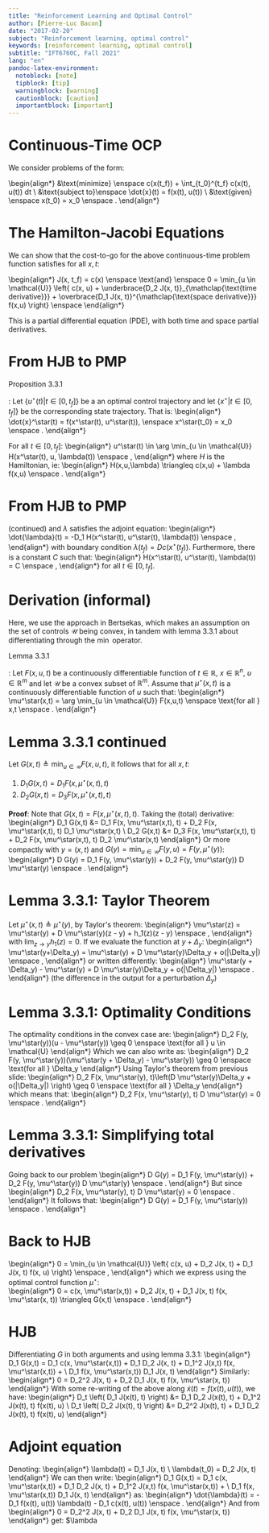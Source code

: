 ```yaml
---
title: "Reinforcement Learning and Optimal Control"
author: [Pierre-Luc Bacon]
date: "2017-02-20"
subject: "Reinforcement learning, optimal control"
keywords: [reinforcement learning, optimal control]
subtitle: "IFT6760C, Fall 2021"
lang: "en"
pandoc-latex-environment:
  noteblock: [note]
  tipblock: [tip]
  warningblock: [warning]
  cautionblock: [caution]
  importantblock: [important]
---
```



# Continuous-Time OCP 

We consider problems of the form: 

\begin{align*}
&\text{minimize} \enspace c(x(t_f)) + \int_{t_0}^{t_f} c(x(t), u(t)) dt \\
&\text{subject to}\enspace \dot{x}(t) = f(x(t), u(t)) \\
&\text{given} \enspace x(t_0) = x_0 \enspace .
\end{align*}

# The Hamilton-Jacobi Equations

We can show that the cost-to-go for the above continuous-time problem function satisfies for all $x, t$: 

\begin{align*}
J(x, t_f) = c(x) \enspace \text{and} \enspace 
0 = \min_{u \in \mathcal{U}}  \left\{ c(x, u) + \underbrace{D_2 J(x, t)}_{\mathclap{\text{time derivative}}} + \overbrace{D_1 J(x, t)}^{\mathclap{\text{space derivative}}} f(x,u) \right\} \enspace 
\end{align*}

This is a partial differential equation (PDE), with both time and space partial derivatives. 

# From HJB to PMP 

Proposition 3.3.1

:    Let $\{u^\star(t) | t \in [0, t_f]\}$ be a an optimal control trajectory and let $\{x^\star | t \in [0,t_f]\}$ be the corresponding state trajectory. That is: 
\begin{align*}
\dot{x}^\star(t) = f(x^\star(t), u^\star(t)), \enspace x^\star(t_0) = x_0 \enspace .
\end{align*}

For all $t \in [0, t_f]$: 
\begin{align*}
u^\star(t) \in \arg \min_{u \in \mathcal{U}} H(x^\star(t), u, \lambda(t)) \enspace , 
\end{align*}
where $H$ is the Hamiltonian, ie: 
\begin{align*}
H(x,u,\lambda) \triangleq c(x,u) + \lambda f(x,u) \enspace .
\end{align*}

# From HJB to PMP 

(continued) and $\lambda$ satisfies the adjoint equation: 
\begin{align*}
\dot{\lambda}(t) = -D_1 H(x^\star(t), u^\star(t), \lambda(t)) \enspace , 
\end{align*}
with boundary condition $\lambda(t_f) = D c(x^\star(t_f))$. 
Furthermore, there is a constant $C$ such that: 
\begin{align*}
H(x^\star(t), u^\star(t), \lambda(t)) = C \enspace ,
\end{align*}
for all $t \in [0, t_f]$. 

# Derivation (informal)

Here, we use the approach in Bertsekas, which makes an assumption on the set of controls $\mathcal{U}$ being convex, in tandem with lemma 3.3.1 about differentiating through the $\min$ operator. 

Lemma 3.3.1 

:    Let $F(x,u,t)$ be a continuously differentiable function of $t \in \mathbb{R}$, $x \in \mathbb{R}^n$, $u \in \mathbb{R}^m$ and let $\mathcal{U}$ be a convex subset of $\mathbb{R}^m$. Assume that $\mu^\star(x,t)$ is a continuously differentiable function of $u$ such that: 
\begin{align*}
\mu^\star(x,t) = \arg \min_{u \in \mathcal{U}} F(x,u,t) \enspace \text{for all } x,t  \enspace .
\end{align*}


# Lemma 3.3.1 continued

Let $G(x,t) \triangleq \min_{u \in \mathcal{U}} F(x,u,t)$, it follows that for all $x, t$: 

1. $D_1 G(x,t) = D_1 F(x, \mu^\star(x,t), t)$
2. $D_2 G(x,t) = D_3 F(x,\mu^\star(x,t), t)$

**Proof**: Note that $G(x,t) = F(x, \mu^\star(x,t), t)$. Taking the (total) derivative: 
\begin{align*}
  D_1 G(x,t) &= D_1 F(x, \mu^\star(x,t), t) + D_2 F(x, \mu^\star(x,t), t) D_1 \mu^\star(x,t) \\
  D_2 G(x,t) &= D_3 F(x, \mu^\star(x,t), t) + D_2 F(x, \mu^\star(x,t), t) D_2 \mu^\star(x,t)
\end{align*}
Or more compactly with $y = (x,t)$ and $G(y) = \min_{u\in\mathcal{U}} F(y, u) = F(y, \mu^\star(y))$:
\begin{align*}
D G(y) = D_1 F(y, \mu^\star(y)) + D_2 F(y, \mu^\star(y)) D \mu^\star(y) \enspace .
\end{align*}


# Lemma 3.3.1: Taylor Theorem

Let $\mu^\star(x,t) \triangleq \mu^\star(y)$, by Taylor's theorem: 
\begin{align*}
\mu^\star(z) = \mu^\star(y) + D \mu^\star(y)(z - y) + h_1(z)(z - y) \enspace ,
\end{align*}
with $\lim_{z \to y} h_1(z) = 0$. If we evaluate the function at $y + \Delta_y$: 
\begin{align*}
\mu^\star(y+\Delta_y) = \mu^\star(y) + D \mu^\star(y)\Delta_y + o(\|\Delta_y\|) \enspace ,
\end{align*}
or written differently:
\begin{align*}
\mu^\star(y + \Delta_y) - \mu^\star(y) =  D \mu^\star(y)\Delta_y + o(\|\Delta_y\|) \enspace .
\end{align*}
(the difference in the output for a perturbation $\Delta_y$)


# Lemma 3.3.1: Optimality Conditions

The optimality conditions in the convex case are:
\begin{align*}
D_2 F(y, \mu^\star(y))(u - \mu^\star(y)) \geq 0 \enspace \text{for all } u \in \mathcal{U}
\end{align*}
Which we can also write as: 
\begin{align*}
D_2 F(y, \mu^\star(y))(\mu^\star(y + \Delta_y) - \mu^\star(y)) \geq 0  \enspace \text{for all } \Delta_y
\end{align*}
Using Taylor's theorem from previous slide: 
\begin{align*}
D_2 F(x, \mu^\star(y), t)\left(D \mu^\star(y)\Delta_y + o(\|\Delta_y\|) \right) \geq 0  \enspace \text{for all } \Delta_y
\end{align*}
which means that:
\begin{align*}
D_2 F(x, \mu^\star(y), t) D \mu^\star(y)  = 0 \enspace .
\end{align*}

# Lemma 3.3.1: Simplifying total derivatives 

Going back to our problem 
\begin{align*}
D G(y) = D_1 F(y, \mu^\star(y)) + D_2 F(y, \mu^\star(y)) D \mu^\star(y) \enspace .
\end{align*}
But since \begin{align*}
D_2 F(x, \mu^\star(y), t) D \mu^\star(y)  = 0 \enspace .
\end{align*}
It follows that: 
\begin{align*}
D G(y) = D_1 F(y, \mu^\star(y)) \enspace .
\end{align*}


# Back to HJB

\begin{align*}
0 = \min_{u \in \mathcal{U}}  \left\{ c(x, u) + D_2 J(x, t) + D_1 J(x, t) f(x, u) \right\} \enspace ,
\end{align*}
which we express using the optimal control function $\mu^\star$:  
\begin{align*}
0 = c(x, \mu^\star(x,t)) + D_2 J(x, t) + D_1 J(x, t) f(x, \mu^\star(x, t)) \triangleq G(x,t) \enspace .
\end{align*}



# HJB 
Differentiating $G$ in both arguments and using lemma 3.3.1:
\begin{align*}
D_1 G(x,t) = D_1 c(x, \mu^\star(x,t)) + D_1 D_2 J(x, t) + 
D_1^2 J(x,t) f(x, \mu^\star(x,t)) + \\
 D_1 f(x, \mu^\star(x,t)) D_1 J(x, t)
\end{align*}
Similarly: 
\begin{align*}
0 = D_2^2 J(x, t) + D_2 D_1 J(x, t) f(x, \mu^\star(x, t))
\end{align*}
With some re-writing of the above along $\dot{x}(t) = f(x(t), u(t))$, we have: 
\begin{align*}
D_t \left( D_1 J(x(t), t) \right) &= D_1 D_2  J(x(t), t) + D_1^2 J(x(t), t) f(x(t), u)  \\
D_t \left( D_2 J(x(t), t) \right) &= D_2^2 J(x(t), t) + D_1 D_2 J(x(t), t) f(x(t), u)
\end{align*}

# Adjoint equation 

Denoting: 
\begin{align*}
\lambda(t) = D_1 J(x, t) \\
\lambda(t_0) = D_2 J(x, t) 
\end{align*}
We can then write: 
\begin{align*}
D_1 G(x,t) = D_1 c(x, \mu^\star(x,t)) + D_1 D_2 J(x, t) + 
D_1^2 J(x,t) f(x, \mu^\star(x,t)) + \\
 D_1 f(x, \mu^\star(x,t)) D_1 J(x, t)
\end{align*}
as: 
\begin{align*}
\dot{\lambda}(t) = - D_1 f(x(t), u(t)) \lambda(t) - D_1 c(x(t), u(t)) \enspace .
\end{align*}
And from 
\begin{align*}
0 = D_2^2 J(x, t) + D_2 D_1 J(x, t) f(x, \mu^\star(x, t))
\end{align*}
get: $\lambda